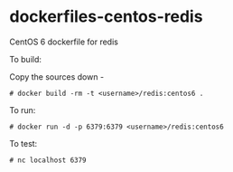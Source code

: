 dockerfiles-centos-redis
========================

CentOS 6 dockerfile for redis

To build:

Copy the sources down -

	# docker build -rm -t <username>/redis:centos6 .

To run:

	# docker run -d -p 6379:6379 <username>/redis:centos6

To test:

	# nc localhost 6379

